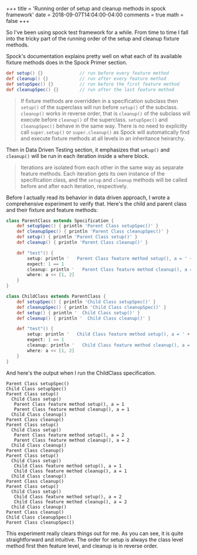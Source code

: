 +++
title = 'Running order of setup and cleanup methods in spock framework'
date = 2018-09-07T14:04:00-04:00
comments = true
math = false
+++

So I've been using spock test framework for a while. From time to time I fall into the tricky part of the running order of the setup and cleanup fixture methods.

Spock's documentation explains pretty well on what each of its available fixture methods does in the Spock Primer section.
```groovy
def setup() {}              // run before every feature method
def cleanup() {}            // run after every feature method
def setupSpec() {}          // run before the first feature method
def cleanupSpec() {}        // run after the last feature method
```

> If fixture methods are overridden in a specification subclass then `setup()` of the superclass will run before `setup()` of the subclass. `cleanup()` works in reverse order, that is `cleanup()` of the subclass will execute before `cleanup()` of the superclass. `setupSpec()` and `cleanupSpec()` behave in the same way. There is no need to explicitly call `super.setup()` or `super.cleanup()` as Spock will automatically find and execute fixture methods at all levels in an inheritance heirarchy.

Then in Data Driven Testing section, it emphasizes that `setup()` and `cleanup()` will be run in each iteration inside a where block.
> Iterations are isolated from each other in the same way as separate feature methods. Each iteration gets its own instance of the specification class, and the `setup` and `cleanup` methods will be called before and after each iteration, respectively.

Before I actually read its behavior in data driven approach, I wrote a comprehensive experiment to verify that. Here's the child and parent class and their fixture and feature methods:
```groovy
class ParentClass extends Specification {
    def setupSpec() { println 'Parent Class setupSpec()' }
    def cleanupSpec() { println 'Parent Class cleanupSpec()' }
    def setup() { println 'Parent Class setup()' }
    def cleanup() { println 'Parent Class cleanup()' }

    def "test"() {
        setup: println '   Parent Class feature method setup(), a = ' + a
        expect: 1 == 1
        cleanup: println '   Parent Class feature method cleanup(), a = ' + a
        where: a << [1, 2]
    }
}

class ChildClass extends ParentClass {
    def setupSpec() { println 'Child Class setupSpec()' }
    def cleanupSpec() { println 'Child Class cleanupSpec()' }
    def setup() { println '  Child Class setup()' }
    def cleanup() { println '  Child Class cleanup()' }

    def "test"() {
        setup: println '   Child Class feature method setup(), a = ' + a
        expect: 1 == 1
        cleanup: println '   Child Class feature method cleanup(), a = ' + a
        where: a << [1, 2]
    }
}
```
And here's the output when I run the ChildClass specification.
```
Parent Class setupSpec()
Child Class setupSpec()
Parent Class setup()
  Child Class setup()
   Parent Class feature method setup(), a = 1
   Parent Class feature method cleanup(), a = 1
  Child Class cleanup()
Parent Class cleanup()
Parent Class setup()
  Child Class setup()
   Parent Class feature method setup(), a = 2
   Parent Class feature method cleanup(), a = 2
  Child Class cleanup()
Parent Class cleanup()
Parent Class setup()
  Child Class setup()
   Child Class feature method setup(), a = 1
   Child Class feature method cleanup(), a = 1
  Child Class cleanup()
Parent Class cleanup()
Parent Class setup()
  Child Class setup()
   Child Class feature method setup(), a = 2
   Child Class feature method cleanup(), a = 2
  Child Class cleanup()
Parent Class cleanup()
Child Class cleanupSpec()
Parent Class cleanupSpec()
```

This experiment really clears things out for me. As you can see, it is quite straightforward and intuitive. The order for setup is always the class level method first then feature level, and cleanup is in reverse order.
